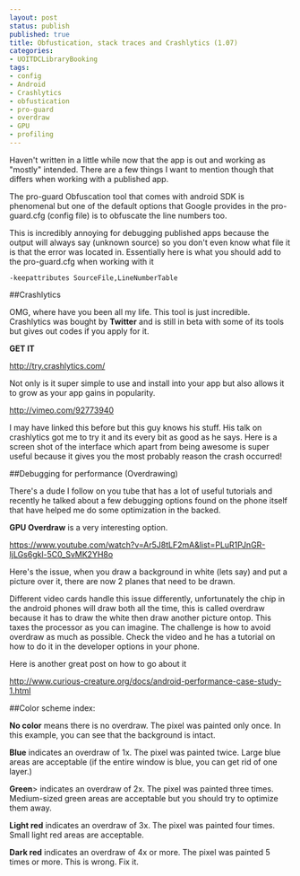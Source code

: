```yaml
---
layout: post
status: publish
published: true
title: Obfustication, stack traces and Crashlytics (1.07)
categories:
- UOITDCLibraryBooking
tags:
- config
- Android
- Crashlytics
- obfustication
- pro-guard
- overdraw
- GPU
- profiling
---
```

Haven't written in a little while now that the app is out and working
as "mostly" intended. There are a few things I want to mention though
that differs when working with a published app.

The pro-guard Obfuscation tool that comes with android SDK is phenomenal
but one of the default options that Google provides in the pro-guard.cfg
(config file) is to obfuscate the line numbers too. 

This is incredibly annoying for debugging published apps because the output will always say
(unknown source) so you don't even know what file it is that the error
was located in. Essentially here is what you should add to the
pro-guard.cfg when working with it

```
-keepattributes SourceFile,LineNumberTable
```

##Crashlytics

OMG, where have you been all my life. This tool is just incredible.
Crashlytics was bought by **Twitter** and is still in beta with some of its tools but gives out codes if you apply for it.

**GET IT**

http://try.crashlytics.com/

Not only is it super simple to use and install into your app but also allows it to grow as your app gains in popularity.

http://vimeo.com/92773940

I may have linked this before but this guy knows his stuff. His talk on crashlytics</strong> got me to try it and its every bit as good as he says.
Here is a screen shot of the interface</strong> which apart from being awesome is super useful because it gives you the most probably reason the crash occurred!

##Debugging for performance (Overdrawing)

There's a dude I follow on you tube that has a lot of useful tutorials and recently he talked about a few debugging options found on the phone itself that have helped me do some optimization in the backed.

**GPU Overdraw** is a very interesting option.

https://www.youtube.com/watch?v=Ar5J8tLF2mA&list=PLuR1PJnGR-IjLGs6gkl-5C0_SvMK2YH8o

Here's the issue, when you draw a background in white (lets say) and put a picture over it, there are now 2 planes that need to be drawn.

Different video cards handle this issue differently, unfortunately the chip in the android phones will draw both all the time, this is called overdraw</strong> because it has to draw the white then draw another picture ontop. This taxes the processor as you can imagine. The challenge is how to avoid overdraw as much as possible. Check the video and he has a tutorial on how to do it in the developer options in your phone.

Here is another great post on how to go about it

http://www.curious-creature.org/docs/android-performance-case-study-1.html</a>

##Color scheme index:

**No color** means there is no overdraw. The pixel was painted only once. In this example, you can see that the background is intact.

**Blue** indicates an overdraw of 1x. The pixel was painted twice. Large blue areas are acceptable (if the entire window is blue, you can get rid of one layer.)

**Green**> indicates an overdraw of 2x. The pixel was painted three times. Medium-sized green areas are acceptable but you should try to optimize them away.

**Light red** indicates an overdraw of 3x. The pixel was painted four times. Small light red areas are acceptable.

**Dark red** indicates an overdraw of 4x or more. The pixel was painted 5 times or more. This is wrong. Fix it.
